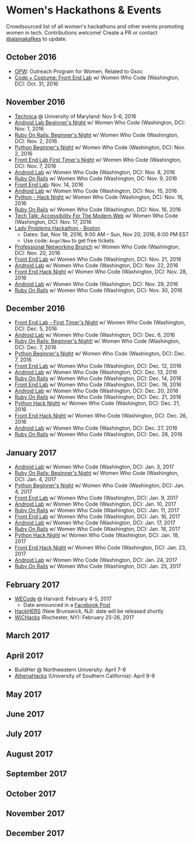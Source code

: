 # Women's Hackathons & Events

Crowdsourced list of all women's hackathons and other events promoting women in tech. Contributions welcome! Create a PR or contact [@alainakafkes](https://github.com/alainakafkes) to update.

## October 2016
* [OPW](https://gnome.org/opw/): Outreach Program for Women, Related to Gsoc
* [Code + Costume: Front End Lab](http://www.meetup.com/Women-Who-Code-DC/events/235080762/) w/ Women Who Code (Washington, DC): Oct. 31, 2016

## November 2016
* [Technica](http://gotechnica.org/) @ University of Maryland: Nov 5-6, 2016
* [Android Lab Beginner's Night](http://www.meetup.com/Women-Who-Code-DC/events/234778839/) w/ Women Who Code (Washington, DC): Nov. 1, 2016
* [Ruby On Rails: Beginner's Night](http://www.meetup.com/Women-Who-Code-DC/events/228457076/) w/ Women Who Code (Washington, DC): Nov. 2, 2016
* [Python Beginner's Night](http://www.meetup.com/Women-Who-Code-DC/events/227387932/) w/ Women Who Code (Washington, DC): Nov. 2, 2016
* [Front End Lab First Timer's Night](http://www.meetup.com/Women-Who-Code-DC/events/232450360/) w/ Women Who Code (Washington, DC): Nov. 7, 2016
* [Android Lab](http://www.meetup.com/Women-Who-Code-DC/events/234927508/) w/ Women Who Code (Washington, DC): Nov. 8, 2016
* [Ruby On Rails](http://www.meetup.com/Women-Who-Code-DC/events/234927519/) w/ Women Who Code (Washington, DC: Nov. 9, 2016
* [Front End Lab](http://www.meetup.com/Women-Who-Code-DC/events/233867379/): Nov. 14, 2016
* [Android Lab](http://www.meetup.com/Women-Who-Code-DC/events/pjkzrlyvpbtb/) w/ Women Who Code (Washington, DC): Nov. 15, 2016
* [Python - Hack Night](http://www.meetup.com/Women-Who-Code-DC/events/227736620/) w/ Women Who Code (Washington, DC): Nov. 16, 2016
* [Ruby On Rails](http://www.meetup.com/Women-Who-Code-DC/events/bmvvbmyvpbvb/) w/ Women Who Code (Washington, DC): Nov. 16, 2016
* [Tech Talk: Accessibility For The Modern Web](http://www.meetup.com/Women-Who-Code-DC/events/233373539/) w/ Women Who Code (Washington, DC): Nov. 17, 2016
* [Lady Problems Hackathon - Boston](https://www.eventbrite.com/e/lady-problems-hackathon-boston-tickets-27716935099)
   * Dates: Sat, Nov 19, 2016, 9:00 AM – Sun, Nov 20, 2016, 6:00 PM EST
   * Use code: `AngelNew` to get free tickets.
* [Professional Networking Brunch](http://www.meetup.com/Women-Who-Code-DC/events/235095324/) w/ Women Who Code (Washington, DC): Nov. 20, 2016
* [Front End Lab](http://www.meetup.com/Women-Who-Code-DC/events/233677405/) w/ Women Who Code (Washington, DC): Nov. 21, 2016
* [Android Lab](http://www.meetup.com/Women-Who-Code-DC/events/pjkzrlyvpbdc/) w/ Women Who Code (Washington, DC): Nov. 22, 2016
* [Front End Hack Night](http://www.meetup.com/Women-Who-Code-DC/events/233475060/) w/ Women Who Code (Washington, DC): Nov. 28, 2016
* [Android Lab](http://www.meetup.com/Women-Who-Code-DC/events/pjkzrlyvpbmc/) w/ Women Who Code (Washington, DC): Nov. 29, 2016
* [Ruby On Rails](http://www.meetup.com/Women-Who-Code-DC/events/bmvvbmyvpbnc/) w/ Women Who Code (Washington, DC): Nov. 30, 2016

## December 2016
* [Front End Lab - First Timer's Night](http://www.meetup.com/Women-Who-Code-DC/events/232450487/) w/ Women Who Code (Washington, DC): Dec. 5, 2016
* [Android Lab](http://www.meetup.com/Women-Who-Code-DC/events/pjkzrlyvqbjb/) w/ Women Who Code (Washington, DC): Dec. 6, 2016
* [Ruby On Rails: Beginner's Night!](http://www.meetup.com/Women-Who-Code-DC/events/228457078/) w/ Women Who Code (Washington, DC): Dec. 7, 2016
* [Python Beginner's Night](http://www.meetup.com/Women-Who-Code-DC/events/227387935/) w/ Women Who Code (Washington, DC): Dec. 7, 2016
* [Front End Lab](http://www.meetup.com/Women-Who-Code-DC/events/234296451/) w/ Women Who Code (Washington, DC): Dec. 12, 2016
* [Android Lab](http://www.meetup.com/Women-Who-Code-DC/events/pjkzrlyvqbrb/) w/ Women Who Code (Washington, DC): Dec. 13, 2016
* [Ruby On Rails](http://www.meetup.com/Women-Who-Code-DC/events/235154410/) w/ Women Who Code (Washington, DC): Dec. 14, 2016
* [Front End Lab](http://www.meetup.com/Women-Who-Code-DC/events/rzpmrlyvqbzb/) w/ Women Who Code (Washington, DC): Dec. 19, 2016
* [Android Lab](http://www.meetup.com/Women-Who-Code-DC/events/pjkzrlyvqbbc/) w/ Women Who Code (Washington, DC): Dec. 20, 2016
* [Ruby On Rails](http://www.meetup.com/Women-Who-Code-DC/events/bmvvbmyvqbcc/) w/ Women Who Code (Washington, DC): Dec. 21, 2016
* [Python Hack Night](http://www.meetup.com/Women-Who-Code-DC/events/227736619/) w/ Women Who Code (Washington, DC): Dec. 21, 2016
* [Front End Hack Night](http://www.meetup.com/Women-Who-Code-DC/events/233475064/) w/ Women Who Code (Washington, DC): Dec. 26, 2016
* [Android Lab](http://www.meetup.com/Women-Who-Code-DC/events/pjkzrlyvqbkc/) w/ Women Who Code (Washington, DC): Dec. 27, 2016
* [Ruby On Rails](http://www.meetup.com/Women-Who-Code-DC/events/bmvvbmyvqblc/) w/ Women Who Code (Washington, DC): Dec. 28, 2016

## January 2017
* [Android Lab](http://www.meetup.com/Women-Who-Code-DC/events/233363907/) w/ Women Who Code (Washington, DC): Jan. 3, 2017
* [Ruby On Rails: Beginner's Night](http://www.meetup.com/Women-Who-Code-DC/events/228457143/) w/ Women Who Code (Washington, DC): Jan. 4, 2017
* [Python Beginner's Night](http://www.meetup.com/Women-Who-Code-DC/events/228457142/) w/ Women Who Code (Washington, DC): Jan. 4, 2017
* [Front End Lab](http://www.meetup.com/Women-Who-Code-DC/events/ldwhzlywcbmb/) w/ Women Who Code (Washington, DC): Jan. 9, 2017
* [Android Lab](http://www.meetup.com/Women-Who-Code-DC/events/pjkzrlywcbnb/) w/ Women Who Code (Washington, DC): Jan. 10, 2017
* [Ruby On Rails](http://www.meetup.com/Women-Who-Code-DC/events/bmvvbmywcbpb/) w/ Women Who Code (Washington, DC): Jan. 11, 2017
* [Front End Lab](http://www.meetup.com/Women-Who-Code-DC/events/rzpmrlywcbvb/) w/ Women Who Code (Washington, DC): Jan. 16, 2017
* [Android Lab](http://www.meetup.com/Women-Who-Code-DC/events/pjkzrlywcbwb/) w/ Women Who Code (Washington, DC): Jan. 17, 2017
* [Ruby On Rails](http://www.meetup.com/Women-Who-Code-DC/events/bmvvbmywcbxb/) w/ Women Who Code (Washington, DC): Jan. 18, 2017
* [Python Hack Night](http://www.meetup.com/Women-Who-Code-DC/events/228457140/) w/ Women Who Code (Washington, DC): Jan. 18, 2017
* [Front End Hack Night](http://www.meetup.com/Women-Who-Code-DC/events/233475067/) w/ Women Who Code (Washington, DC): Jan. 23, 2017
* [Android Lab](http://www.meetup.com/Women-Who-Code-DC/events/pjkzrlywcbgc/) w/ Women Who Code (Washington, DC): Jan. 24, 2017
* [Ruby On Rails](http://www.meetup.com/Women-Who-Code-DC/events/snvvbmywcbhc/) w/ Women Who Code (Washington, DC): Jan. 25, 2017

## February 2017
* [WECode](http://www.wecodeharvard.com/) @ Harvard: February 4-5, 2017
  * Date announced in a [Facebook Post](https://www.facebook.com/harvardwecode/posts/642752059233551)
* [HackHERS](http://hackhers.us) (New Brunswick, NJ): date will be released shortly
* [WiCHacks](http://wic-hacks.rit.edu/) (Rochester, NY): February 25-26, 2017

## March 2017

## April 2017
* BuildHer @ Northwestern University: April 7-8
* [AthenaHacks](http://athenahacks.com) (University of Southern California): April 8-9
## May 2017

## June 2017

## July 2017

## August 2017

## September 2017

## October 2017

## November 2017

## December 2017
